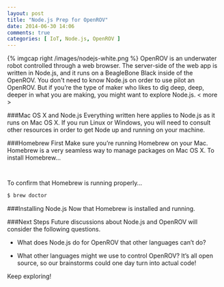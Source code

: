 ```yaml
---
layout: post
title: "Node.js Prep for OpenROV"
date: 2014-06-30 14:06
comments: true
categories: [ IoT, Node.js, OpenROV ]
---
```


{% imgcap right /images/nodejs-white.png %}
OpenROV is an underwater robot controlled through a web browser. The server-side of the web app is written in Node.js, and it runs on a BeagleBone Black inside of the OpenROV. You don't need to know Node.js on order to use pilot an OpenROV. But if you’re the type of maker who likes to dig deep, deep, deeper in what you are making, you might want to explore Node.js.
< more >

###Mac OS X and Node.js
Everything written here applies to Node.js as it runs on Mac OS X. If you run Linux or Windows, you will need to consult other resources in order to get Node up and running on your machine.

###Homebrew First
Make sure you’re running Homebrew on your Mac. Homebrew is a very seamless way to manage packages on Mac OS X. To install Homebrew…

```bash



```

To confirm that Homebrew is running properly…


```bash
$ brew doctor

```



###Installing Node.js
Now that Homebrew is installed and running.




###Next Steps
Future discussions about Node.js and  OpenROV will consider the following questions.


   * What does Node.js do for OpenROV that other languages can’t do?

   * What other languages might we use to control OpenROV? It’s all open source, so our brainstorms could one day turn into actual code!


Keep exploring!

